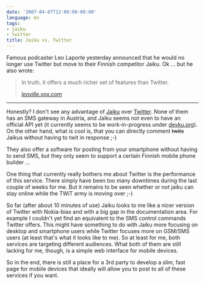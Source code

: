 ```yaml
---
date: '2007-04-07T12:00:00-00:00'
language: en
tags:
- jaiku
- twitter
title: Jaiku vs. Twitter
---
```



Famous podcaster Leo Laporte yesterday announced that he would no longer use Twitter but move to their Finnish competitor Jaiku. Ok ... but he also wrote:

<blockquote><p>In truth, it offers a much richer set of features than Twitter.</p><cite><a href="http://leoville.vox.com/library/post/goodbye-twitter-hello-jaiku.html">leoville.vox.com</a></cite></blockquote>

-------------------------------



Honestly? I don't see any advantage of [Jaiku](http://jaiku.com) over [Twitter](http://twitter.com). None of them has an SMS gateway in Austria, and Jaiku seems not even to have an official API yet (it currently seems to be work-in-progress under [devku.org](http://devku.org)). On the other hand, what is cool is, that you can directly comment <del>twits</del> Jaikus without having to twit in response ;-)

They also offer a software for posting from your smartphone without having to send SMS, but they only seem to support a certain Finnish mobile phone builder ...

One thing that currently really bothers me about Twitter is the performance of this service. There simply have been too many downtimes during the last couple of weeks for me. But it remains to be seen whether or not jaiku can stay online while the TWiT army is moving over ;-)

So far (after about 10 minutes of use) Jaiku looks to me like a nicer version of Twitter with Nokia-bias and with a big gap in the documentation area. For example I couldn't yet find an equivalent to the SMS control commands Twitter offers. This might have something to do with Jaiku more focusing on desktop and smartphone users while Twitter focuses more on GSM/SMS users (at least that's what it looks like to me). So at least for me, both services are targeting different audiences. What both of them are still lacking for me, though, is a simple web interface for mobile devices.

So in the end, there is still a place for a 3rd party to develop a slim, fast page for mobile devices that ideally will allow you to post to all of these services if you want.